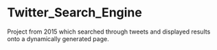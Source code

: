 # Twitter_Search_Engine
Project from 2015 which searched through tweets and displayed results onto a dynamically generated page.
